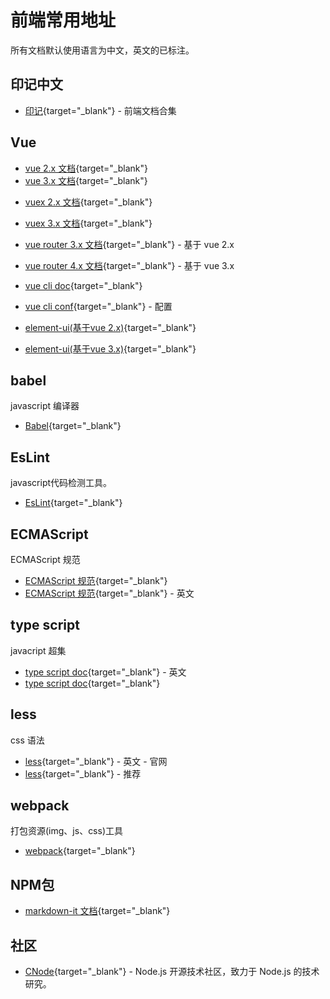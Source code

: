 # 前端常用地址

所有文档默认使用语言为中文，英文的已标注。

## 印记中文

* [印记](https://docschina.org/){target="_blank"} - 前端文档合集

## Vue

* [vue 2.x 文档](https://cn.vuejs.org/v2/guide/){target="_blank"}
* [vue 3.x 文档](https://v3.cn.vuejs.org/){target="_blank"}

<!--more-->

* [vuex 2.x 文档](https://vuex.vuejs.org/zh/){target="_blank"}
* [vuex 3.x 文档](https://next.vuex.vuejs.org/zh/index.html){target="_blank"}

* [vue router 3.x 文档](https://router.vuejs.org/zh/){target="_blank"} - 基于 vue 2.x
* [vue router 4.x 文档](https://next.router.vuejs.org/zh/index.html){target="_blank"} - 基于 vue 3.x

* [vue cli doc](https://cli.vuejs.org/zh/){target="_blank"}
* [vue cli conf](https://cli.vuejs.org/zh/config/){target="_blank"} - 配置

* [element-ui(基于vue 2.x)](https://element.eleme.cn/#/zh-CN/component/installation){target="_blank"}
* [element-ui(基于vue 3.x)](https://element-plus.gitee.io/zh-CN/){target="_blank"}

## babel

javascript 编译器

* [Babel](https://babel.docschina.org/){target="_blank"}

## EsLint

javascript代码检测工具。

* [EsLint](https://cn.eslint.org/){target="_blank"}

## ECMAScript

ECMAScript 规范

* [ECMAScript 规范](https://ecma262.docschina.org/#sec-intro){target="_blank"}
* [ECMAScript 规范](https://tc39.es/ecma262/){target="_blank"} - 英文

## type script

javacript 超集

* [type script doc](https://www.typescriptlang.org/docs/){target="_blank"} - 英文
* [type script doc](https://www.tslang.cn/docs/home.html){target="_blank"}

## less

css 语法

* [less](https://lesscss.org/){target="_blank"} - 英文 - 官网
* [less](https://less.bootcss.com/){target="_blank"} - 推荐

## webpack

打包资源(img、js、css)工具

* [webpack](https://webpack.docschina.org/concepts/){target="_blank"}

## NPM包

* [markdown-it 文档](https://markdown-it.docschina.org/){target="_blank"}

## 社区

* [CNode](https://cnodejs.org/){target="_blank"} - Node.js 开源技术社区，致力于 Node.js 的技术研究。
